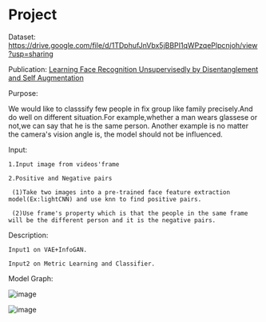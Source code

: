 # Project
Dataset:
https://drive.google.com/file/d/1TDphufJnVbx5jBBPI1qWPzqePlpcnjoh/view?usp=sharing

Publication:
[Learning Face Recognition Unsupervisedly by Disentanglement and Self Augmentation
](https://github.com/tommy89231671/Learning-Face-Recognition-Unsupervisedly-by-Disentanglement-and-Self-Augmentation/blob/master/Learning%20Face%20Recognition%20Unsupervisedly%20by%20Disentanglement%20and%20Self-Augmentation-1.jpg)

Purpose:
  
  We would like to classsify few people in fix group like family precisely.And do well on different situation.For example,whether a man wears glassese or not,we can say that he is the same person. Another example is no matter the camera's vision angle is, the model should not be influenced.
  

Input:

    1.Input image from videos'frame

    2.Positive and Negative pairs

     (1)Take two images into a pre-trained face feature extraction model(Ex:lightCNN) and use knn to find positive pairs.

     (2)Use frame's property which is that the people in the same frame will be the different person and it is the negative pairs.


Description:

    Input1 on VAE+InfoGAN.

    Input2 on Metric Learning and Classifier.

Model Graph:

![image]( https://github.com/tommy89231671/Project/blob/Add-classifier/Model%20for%20project.jpg)

![image]( https://github.com/tommy89231671/Project/blob/master/%E6%B7%B1%E5%BA%A6%E5%AD%B8%E7%BF%92%E7%B5%90%E5%90%88%E6%99%BA%E6%85%A7%E5%AE%B6%E5%BA%AD%E7%9B%A3%E6%8E%A7%E6%B5%B7%E5%A0%B1.jpg
)

 
 

